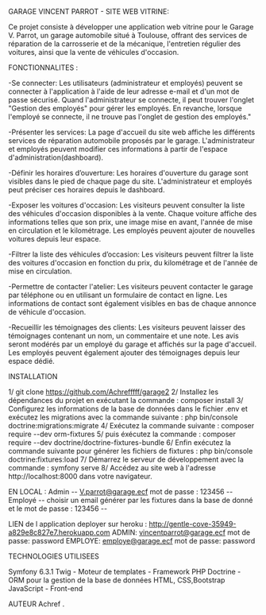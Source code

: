 GARAGE VINCENT PARROT - SITE WEB VITRINE:

Ce projet consiste à développer une application web vitrine pour le Garage V. Parrot, un garage automobile situé à Toulouse, offrant des services de réparation de la carrosserie et de la mécanique, l'entretien régulier des voitures, ainsi que la vente de véhicules d'occasion.

FONCTIONNALITES :

-Se connecter: Les utilisateurs (administrateur et employés) peuvent se connecter à l'application à l'aide de leur adresse e-mail et d'un mot de passe sécurisé.
Quand l'administrateur se connecte, il peut trouver l'onglet "Gestion des employés" pour gérer les employés. En revanche, lorsque l'employé se connecte, il ne trouve pas l'onglet de gestion des employés."

-Présenter les services: La page d'accueil du site web affiche les différents services de réparation automobile proposés par le garage. L'administrateur et employés peuvent modifier ces informations à partir de l'espace d'administration(dashboard).

-Définir les horaires d’ouverture: Les horaires d'ouverture du garage sont visibles dans le pied de chaque page du site.  L'administrateur et employés peut préciser ces horaires depuis le dashboard.

-Exposer les voitures d'occasion: Les visiteurs peuvent consulter la liste des véhicules d'occasion disponibles à la vente. Chaque voiture affiche des informations telles que son prix, une image mise en avant, l'année de mise en circulation et le kilométrage. Les employés peuvent ajouter de nouvelles voitures depuis leur espace.

-Filtrer la liste des véhicules d’occasion: Les visiteurs peuvent filtrer la liste des voitures d'occasion en fonction du prix, du kilométrage et de l'année de mise en circulation.

-Permettre de contacter l'atelier: Les visiteurs peuvent contacter le garage par téléphone ou en utilisant un formulaire de contact en ligne. Les informations de contact sont également visibles en bas de chaque annonce de véhicule d'occasion.

-Recueillir les témoignages des clients: Les visiteurs peuvent laisser des témoignages contenant un nom, un commentaire et une note. Les avis seront modérés par un employé du garage et affichés sur la page d'accueil. Les employés peuvent également ajouter des témoignages depuis leur espace dédié.

INSTALLATION

1/ git clone https://github.com/Achrefffff/garage2
2/ Installez les dépendances du projet en exécutant la commande : composer install
3/ Configurez les informations de la base de données dans le fichier .env et exécutez les migrations avec la commande     suivante : php bin/console doctrine:migrations:migrate
4/ Exécutez la commande suivante : composer require --dev orm-fixtures
5/ puis éxécutez la commande : composer require --dev doctrine/doctrine-fixtures-bundle
6/ Enfin exécutez la commande suivante pour générer les fichiers de fixtures : php bin/console doctrine:fixtures:load
7/ Démarrez le serveur de développement avec la commande : symfony serve
8/ Accédez au site web à l'adresse http://localhost:8000 dans votre navigateur.

EN LOCAL : Admin -- V.parrot@garage.ecf  mot de passe : 123456 -- Employé -- choisir un email générer par les fixtures dans la base de donné et le mot de passe : 123456 -- 

LIEN de l application deployer sur heroku : http://gentle-cove-35949-a829e8c827e7.herokuapp.com
                                            ADMIN: vincentparrot@garage.ecf mot de passe: password
                                            EMPLOYE: employe@garage.ecf mot de passe: password


TECHNOLOGIES UTILISEES

Symfony 6.3.1
Twig - Moteur de templates - Framework PHP
Doctrine - ORM pour la gestion de la base de données
HTML, CSS,Bootstrap JavaScript - Front-end

AUTEUR
Achref .